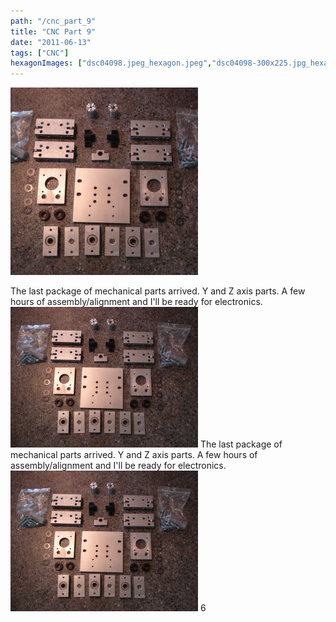 ```yaml
---
path: "/cnc_part_9"
title: "CNC Part 9"
date: "2011-06-13"
tags: ["CNC"]
hexagonImages: ["dsc04098.jpeg_hexagon.jpeg","dsc04098-300x225.jpg_hexagon.jpeg","dsc04098.jpg_hexagon.jpeg"]
---
```


 [![](dsc04098.jpeg)](dsc04098.jpeg)

The last package of mechanical parts arrived. Y and Z axis parts. A few hours of assembly/alignment and I'll be ready for electronics. [![dsc04098](dsc04098-300x225.jpg "dsc04098")](dsc04098.jpg) The last package of mechanical parts arrived. Y and Z axis parts. A few hours of assembly/alignment and I'll be ready for electronics. [![dsc04098](dsc04098-300x225.jpg "dsc04098")](dsc04098.jpg) 6 
  <!---
  <div class="field field-type-filefield field-field-images" xmlns="http://www.w3.org/1999/xhtml">
      
    <div class="field-items">
            <div class="field-item odd">
                    <a href="http://www.beigerecords.com/joe-old/sites/default/files/dsc04098.jpeg" class="imagecache imagecache-square_thumbnail imagecache-imagelink imagecache-square_thumbnail_imagelink"><img src="http://www.beigerecords.com/joe-old/sites/default/files/imagecache/square_thumbnail/dsc04098.jpeg" alt="" title="" width="300" height="300" class="imagecache imagecache-square_thumbnail"/></a>        </div>
        </div>
</div> 
The last package of mechanical parts arrived. Y and Z axis parts. A few hours of assembly/alignment and I'll be ready for electronics.

 <a href="http://www.beigerecords.com/joe/wp-content/uploads/2011/06/dsc04098.jpg" xmlns="http://www.w3.org/1999/xhtml"><img src="http://www.beigerecords.com/joe/wp-content/uploads/2011/06/dsc04098-300x225.jpg" alt="dsc04098" title="dsc04098" width="300" height="225" class="alignnone size-medium wp-image-646"/></a> 

The last package of mechanical parts arrived. Y and Z axis parts. A few hours of assembly/alignment and I'll be ready for electronics.

 <a href="http://www.beigerecords.com/joe/wp-content/uploads/2011/06/dsc04098.jpg" xmlns="http://www.w3.org/1999/xhtml"><img src="/joe/newdrupal/sites/default/files/images/dsc04098-300x225.jpg" alt="dsc04098" title="dsc04098" width="300" height="225" class="alignnone size-medium wp-image-646"/></a> 

 6
  --->